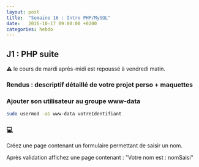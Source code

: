 ```yaml
---
layout: post
title:  "Semaine 16 : Intro PHP/MySQL"
date:   2016-10-17 09:00:00 +0200
categories: hebdo 
---
```


## J1 : PHP suite

:warning: le cours de mardi après-midi est repoussé à vendredi matin.


### Rendus : descriptif détaillé de votre projet perso + maquettes



### Ajouter son utilisateur au groupe www-data

```bash
sudo usermod -aG www-data votreIdentifiant 
```


### :computer:

Créez une page contenant un formulaire permettant de saisir un nom.

Après validation affichez une page contenant : "Votre nom est : nomSaisi"







